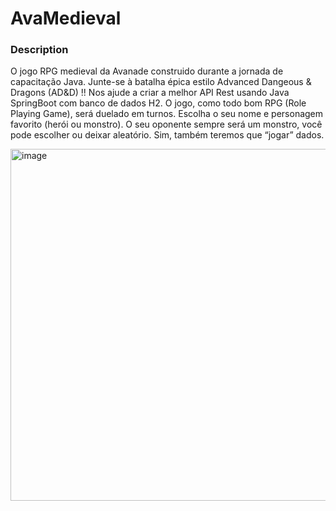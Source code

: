 # AvaMedieval

### Description 

O jogo RPG medieval da Avanade construido durante a jornada de capacitação Java.
Junte-se à batalha épica estilo Advanced Dangeous & Dragons (AD&D) !! Nos ajude a criar a melhor API Rest usando Java SpringBoot com banco de dados H2.
O jogo, como todo bom RPG (Role Playing Game), será duelado em turnos. 
Escolha o seu nome e personagem favorito (herói ou monstro). 
O seu oponente sempre será um monstro, você pode escolher ou deixar aleatório.
Sim, também teremos que “jogar” dados.

<img width="563" alt="image" src="https://user-images.githubusercontent.com/60409021/235040892-4922fb8c-4be6-4025-8f60-eb14f575ebb1.png">

